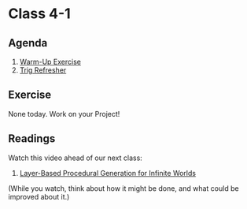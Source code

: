 # Class 4-1

## Agenda

1. [Warm-Up Exercise](https://docs.google.com/document/d/1xFGspQU9eWOCc2wR-UiulXBQH97rKQQulc08xiwHBOw)
1. [Trig Refresher](https://docs.google.com/presentation/d/155txxlnefXa-LaOTlTr0UvidXwyYvY5kf1M9r7aGsRw)

## Exercise

None today. Work on your Project!

## Readings

Watch this video ahead of our next class:

1. [Layer-Based Procedural Generation for Infinite Worlds](https://www.youtube.com/watch?v=GJWuVwZO98s&t=208s)

(While you watch, think about how it might be done, and what could be improved about it.)